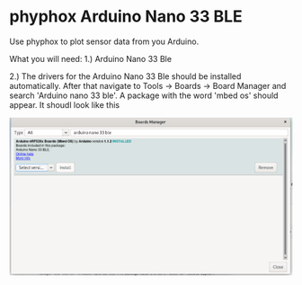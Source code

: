 # phyphox Arduino Nano 33 BLE 
Use phyphox to plot sensor data from you Arduino. 

What you will need:
1.) Arduino Nano 33 Ble 

2.) The drivers for the Arduino Nano 33 Ble should be installed automatically. After that navigate to Tools -> Boards -> Board Manager and search 'Arduino nano 33 ble'. A package with the word 'mbed os' should appear. It shoudl look like this

![alt text](https://github.com/AlexanderKrampe/Mbed-ArduinoNano33BLE/blob/master/IDE.png)
